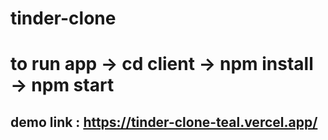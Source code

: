 # tinder-clone
# to run app -> cd client -> npm install -> npm start
## demo link : https://tinder-clone-teal.vercel.app/
